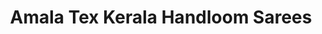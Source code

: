 ---
title: "Amala Tex Kerala Handloom Sarees"
url: /kumily/amala-tex-kerala-handloom-sarees/
shop: Kleidung
---